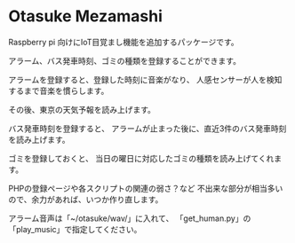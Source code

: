 # Otasuke Mezamashi

Raspberry pi 向けにIoT目覚まし機能を追加するパッケージです。

アラーム、バス発車時刻、ゴミの種類を登録することができます。

アラームを登録すると、登録した時刻に音楽がなり、
人感センサーが人を検知するまで音楽を慣らします。

その後、東京の天気予報を読み上げます。

バス発車時刻を登録すると、
アラームが止まった後に、直近3件のバス発車時刻を読み上げます。

ゴミを登録しておくと、
当日の曜日に対応したゴミの種類を読み上げてくれます。

PHPの登録ページや各スクリプトの関連の弱さ？など
不出来な部分が相当多いので、余力があれば、いつか作り直します。

アラーム音声は「~/otasuke/wav/」に入れて、
「get_human.py」の「play_music」で指定してください。
